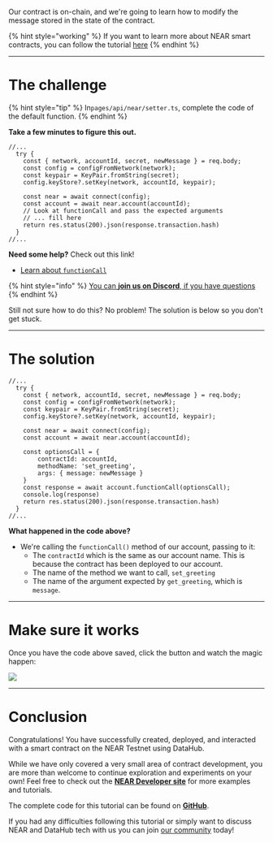 Our contract is on-chain, and we're going to learn how to modify the message stored in the state of the contract. 

{% hint style="working" %}
If you want to learn more about NEAR smart contracts, you can follow the tutorial [here](https://learn.figment.io/tutorials/write-and-deploy-a-smart-contract-on-near)
{% endhint %}

----------------------------------

# The challenge

{% hint style="tip" %}
In`pages/api/near/setter.ts`, complete the code of the default function. 
{% endhint %}

**Take a few minutes to figure this out.**

```tsx
//...
  try {
    const { network, accountId, secret, newMessage } = req.body;
    const config = configFromNetwork(network);
    const keypair = KeyPair.fromString(secret);
    config.keyStore?.setKey(network, accountId, keypair);        

    const near = await connect(config);
    const account = await near.account(accountId);
    // Look at functionCall and pass the expected arguments
    // ... fill here
    return res.status(200).json(response.transaction.hash)
  }
//...
```

**Need some help?** Check out this link!
* [Learn about `functionCall`](https://near.github.io/near-api-js/classes/account.account-1.html#functioncall)  

{% hint style="info" %}
[You can **join us on Discord**, if you have questions](https://discord.gg/fszyM7K)
{% endhint %}

Still not sure how to do this? No problem! The solution is below so you don't get stuck.

----------------------------------

# The solution

```tsx
//...
  try {
    const { network, accountId, secret, newMessage } = req.body;
    const config = configFromNetwork(network);
    const keypair = KeyPair.fromString(secret);
    config.keyStore?.setKey(network, accountId, keypair);        

    const near = await connect(config);
    const account = await near.account(accountId);

    const optionsCall = {
        contractId: accountId,
        methodName: 'set_greeting',
        args: { message: newMessage }
    }
    const response = await account.functionCall(optionsCall);
    console.log(response)
    return res.status(200).json(response.transaction.hash)
  }
//...
```

**What happened in the code above?**
* We're calling the `functionCall()` method of our account, passing to it:
  * The `contractId` which is the same as our account name. This is because the contract has been deployed to our account.
  * The name of the method we want to call, `set_greeting`
  * The name of the argument expected by `get_greeting`, which is `message`.

----------------------------------

# Make sure it works

Once you have the code above saved, click the button and watch the magic happen:

![](../../../.gitbook/assets/near-setter.gif)

----------------------------------

# Conclusion

Congratulations! You have successfully created, deployed, and interacted with a smart contract on the NEAR Testnet using DataHub.

While we have only covered a very small area of contract development, you are more than welcome to continue exploration and experiments on your own! Feel free to check out the [**NEAR Developer site**](https://examples.near.org/) for more examples and tutorials.

The complete code for this tutorial can be found on [**GitHub**](https://github.com/figment-networks/tutorials/tree/main/near/5_contracts).

If you had any difficulties following this tutorial or simply want to discuss NEAR and DataHub tech with us you can join [our community](https://discord.gg/fszyM7K) today!
